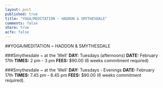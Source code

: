 ```yaml
---
layout: post
published: true
title: "YOGA/MEDITATION ~ HADDON & SMYTHESDALE"
comments: false
share: true
acfe: false
---
```


##YOGA/MEDITATION ~ HADDON & SMYTHESDALE

###Smythesdale ~ at the ‘Well’
**DAY:** Tuesdays (afternoons)
**DATE:** February 17th
**TIMES:** 2 pm - 3 pm
**FEES:** $90.00 (6 weeks commitment required)

###Smythesdale ~ at the ‘Well’
**DAY:** Tuesdays - Evenings
**DATE:** February 17th
**TIMES:** 7.45 pm - 8.45 pm
**FEES:** $90.00 (6 weeks commitment required).
